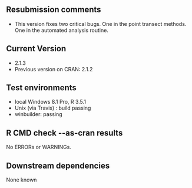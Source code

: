 ## Resubmission comments
* This version fixes two critical bugs.  One in the point transect methods. One in the automated analysis routine.

## Current Version
* 2.1.3
* Previous version on CRAN: 2.1.2

## Test environments
* local Windows 8.1 Pro, R 3.5.1 
* Unix (via Travis) : build passing
* winbuilder: passing

## R CMD check --as-cran results
No ERRORs or WARNINGs. 

## Downstream dependencies
None known
